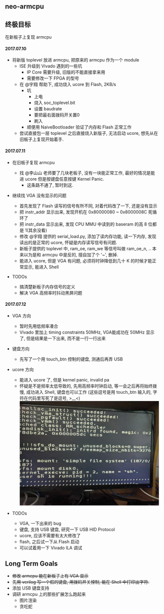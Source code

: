 ## neo-armcpu

## 终极目标
在新板子上复现 armcpu

#### 2017.07.10
- 将新版 toplevel 放进 armcpu, 把原来的 armcpu 作为一个 module
  - ISE 升级到 Vivado 遇到的一些坑
    - IP Core 需要升级, 旧版的不能直接拿来用
    - 需要修改一下 FPGA 的型号
  - 在 @宇翔 帮助下, 成功烧入 ucore 到 Flash, 2KB/s
    - 坑
      - 上电
      - 烧入 soc_toplevel.bit
      - 设置 baudrate
      - 要把最右面拨码开关置0
      - 刷入
    - 顺便用 NaiveBootloader 验证了内存和 Flash 正常工作
  - 尝试直接包一层 toplevel 之后直接烧入新版子, 无法启动 ucore, 想先从在旧板子上复现开始着手.

#### 2017.07.11
- 在旧板子复现 armcpu
  - 找 @李山山 老师要了几块老板子, 没有一块能正常工作, 最好的情况是能进 ucore 但是按键盘任意按键 Kernel Panic.
    - 这条路不通了, 暂时到这.

- 继续找 VGA 没有显示的问题
  - 首先发现了 Flash 读写的信号有所不同, 对着代码改了一下, 还是没有显示
  - 把 instr_addr 显示出来, 发现开机在 0x80000080 ~ 0x8000008C 死循环了
  - 把 instr_data 显示出来, 发现 CPU MMU 中读到的 baseram 的高 8 位都是 1(其余没看)
  - 修改 @宇翔 提供的 serial_load.py, 添加了读内存功能, 读一下内存, 发现读出的是正常的 ucore, 怀疑是内存读写信号有问题.
  - 新板子提供的 toplevel 中, ram_oe, ram_we 等信号叫做 ram_oe_n, .. 本来以为是和 armcpu 中是反的, 擅自加了个 '~', 删掉.
  - 能进入 ucore, 但是 VGA 有问题, 必须将时钟降低到几十 K 的时候才能正常显示, 能进入 Shell

- TODOs
  - 搞清楚新板子内存信号的定义
  - 解决 VGA 高频率时抖动黑屏问题

#### 2017.07.12
- VGA 方向
  - 暂时先用低频率凑合
  - Vivado 里加上 timing constraints 50MHz, VGA能成功在 50MHz 显示了, 但是结果是一下出来, 而不是一行一行出来
- 键盘方向
  - 先写了一个用 touch_btn 控制的键盘, 测通后再弄 USB
- ucore 方向
  - 能进入 ucore 了, 但是 kernel panic, invalid pa
  - 怀疑是不是频率太低导致的, 先用高频率时钟启动, 等一会之后再将始终拨慢, 成功进入 Shell, 键盘也可以工作 (这些逗号是用 touch_btn 输入的, 字符在代码里写死了是逗号, >__<)
    ![s1](screenshots/neo_ucore_shell.jpg)

- TODOs
  - VGA, 一下出来的 bug
  - 键盘, 支持 USB 键盘, 研究一下 USB HID Protocol
  - ucore, 应该不需要有太大修改了
  - flash, 之后试一下从 Flash 启动
  - 可以试着用一下 Vivado ILA 调试

## Long Term Goals
- ~~修改 armcpu 能在新板子上有 VGA 显示~~
- ~~先用 verilog 写一个假的键盘, 用拨码开关控制, 能在 Shell 中打印出字符.~~
- 添加 USB 键盘支持
- 调研 armcpu 上的那些扩展怎么跑起来
  - 图片渲染
  - 贪吃蛇
